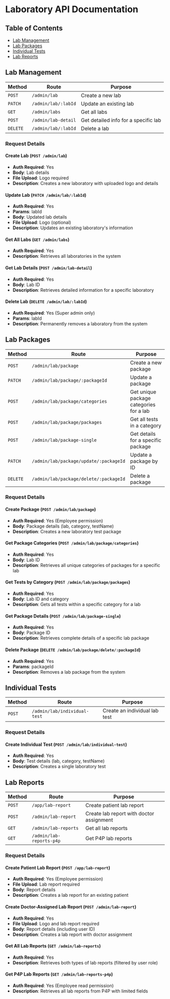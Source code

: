 # Laboratory API Documentation

## Table of Contents

- [Lab Management](#lab-management)
- [Lab Packages](#lab-packages)
- [Individual Tests](#individual-tests)
- [Lab Reports](#lab-reports)

## Lab Management

| Method   | Route               | Purpose                              |
| -------- | ------------------- | ------------------------------------ |
| `POST`   | `/admin/lab`        | Create a new lab                     |
| `PATCH`  | `/admin/lab/:labId` | Update an existing lab               |
| `GET`    | `/admin/labs`       | Get all labs                         |
| `POST`   | `/admin/lab-detail` | Get detailed info for a specific lab |
| `DELETE` | `/admin/lab/:labId` | Delete a lab                         |

### Request Details

#### Create Lab (`POST /admin/lab`)

- **Auth Required**: Yes
- **Body**: Lab details
- **File Upload**: Logo required
- **Description**: Creates a new laboratory with uploaded logo and details

#### Update Lab (`PATCH /admin/lab/:labId`)

- **Auth Required**: Yes
- **Params**: labId
- **Body**: Updated lab details
- **File Upload**: Logo (optional)
- **Description**: Updates an existing laboratory's information

#### Get All Labs (`GET /admin/labs`)

- **Auth Required**: Yes
- **Description**: Retrieves all laboratories in the system

#### Get Lab Details (`POST /admin/lab-detail`)

- **Auth Required**: Yes
- **Body**: Lab ID
- **Description**: Retrieves detailed information for a specific laboratory

#### Delete Lab (`DELETE /admin/lab/:labId`)

- **Auth Required**: Yes (Super admin only)
- **Params**: labId
- **Description**: Permanently removes a laboratory from the system

## Lab Packages

| Method   | Route                                  | Purpose                                 |
| -------- | -------------------------------------- | --------------------------------------- |
| `POST`   | `/admin/lab/package`                   | Create a new package                    |
| `PATCH`  | `/admin/lab/package/:packageId`        | Update a package                        |
| `POST`   | `/admin/lab/package/categories`        | Get unique package categories for a lab |
| `POST`   | `/admin/lab/package/packages`          | Get all tests in a category             |
| `POST`   | `/admin/lab/package-single`            | Get details for a specific package      |
| `PATCH`  | `/admin/lab/package/update/:packageId` | Update a package by ID                  |
| `DELETE` | `/admin/lab/package/delete/:packageId` | Delete a package                        |

### Request Details

#### Create Package (`POST /admin/lab/package`)

- **Auth Required**: Yes (Employee permission)
- **Body**: Package details (lab, category, testName)
- **Description**: Creates a new laboratory test package

#### Get Package Categories (`POST /admin/lab/package/categories`)

- **Auth Required**: Yes
- **Body**: Lab ID
- **Description**: Retrieves all unique categories of packages for a specific lab

#### Get Tests by Category (`POST /admin/lab/package/packages`)

- **Auth Required**: Yes
- **Body**: Lab ID and category
- **Description**: Gets all tests within a specific category for a lab

#### Get Package Details (`POST /admin/lab/package-single`)

- **Auth Required**: Yes
- **Body**: Package ID
- **Description**: Retrieves complete details of a specific lab package

#### Delete Package (`DELETE /admin/lab/package/delete/:packageId`)

- **Auth Required**: Yes
- **Params**: packageId
- **Description**: Removes a lab package from the system

## Individual Tests

| Method | Route                        | Purpose                       |
| ------ | ---------------------------- | ----------------------------- |
| `POST` | `/admin/lab/individual-test` | Create an individual lab test |

### Request Details

#### Create Individual Test (`POST /admin/lab/individual-test`)

- **Auth Required**: Yes
- **Body**: Test details (lab, category, testName)
- **Description**: Creates a single laboratory test

## Lab Reports

| Method | Route                    | Purpose                                  |
| ------ | ------------------------ | ---------------------------------------- |
| `POST` | `/app/lab-report`        | Create patient lab report                |
| `POST` | `/admin/lab-report`      | Create lab report with doctor assignment |
| `GET`  | `/admin/lab-reports`     | Get all lab reports                      |
| `GET`  | `/admin/lab-reports-p4p` | Get P4P lab reports                      |

### Request Details

#### Create Patient Lab Report (`POST /app/lab-report`)

- **Auth Required**: Yes (Employee permission)
- **File Upload**: Lab report required
- **Body**: Report details
- **Description**: Creates a lab report for an existing patient

#### Create Doctor-Assigned Lab Report (`POST /admin/lab-report`)

- **Auth Required**: Yes
- **File Upload**: Logo and lab report required
- **Body**: Report details (including user ID)
- **Description**: Creates a lab report with doctor assignment

#### Get All Lab Reports (`GET /admin/lab-reports`)

- **Auth Required**: Yes
- **Description**: Retrieves both types of lab reports (filtered by user role)

#### Get P4P Lab Reports (`GET /admin/lab-reports-p4p`)

- **Auth Required**: Yes (Employee read permission)
- **Description**: Retrieves all lab reports from P4P with limited fields
